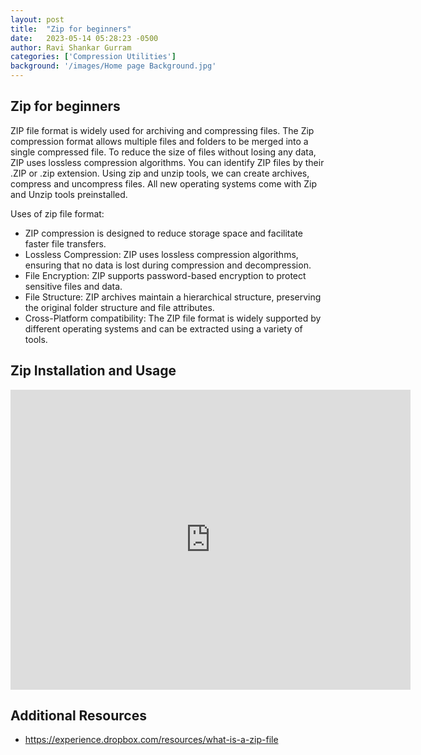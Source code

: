 ```yaml
---
layout: post
title:  "Zip for beginners"
date:   2023-05-14 05:28:23 -0500
author: Ravi Shankar Gurram
categories: ['Compression Utilities']
background: '/images/Home page Background.jpg'
---
```


## Zip for beginners

ZIP file format is widely used for archiving and compressing files. The Zip compression format allows multiple files and folders to be merged into a single compressed file. To reduce the size of files without losing any data, ZIP uses lossless compression algorithms. You can identify ZIP files by their .ZIP or .zip extension. Using zip and unzip tools, we can create archives, compress and uncompress files. All new operating systems come with Zip and Unzip tools preinstalled.

Uses of zip file format:

 - ZIP compression is designed to reduce storage space and facilitate faster file transfers.
 - Lossless Compression: ZIP uses lossless compression algorithms, ensuring that no data is lost during compression and decompression.
 - File Encryption: ZIP supports password-based encryption to protect sensitive files and data.
 - File Structure: ZIP archives maintain a hierarchical structure, preserving the original folder structure and file attributes.
 - Cross-Platform compatibility: The ZIP file format is widely supported by different operating systems and can be extracted using a variety of tools.


## Zip Installation and Usage

<iframe width="640" height="480" src="https://www.youtube.com/embed/bN__t5DnsCI" frameborder="0" allowfullscreen></iframe>


## Additional Resources

- https://experience.dropbox.com/resources/what-is-a-zip-file
